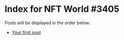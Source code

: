# Index for NFT World #3405
Posts will be displayed in the order below:

- [Your first post](./001-first.md)

